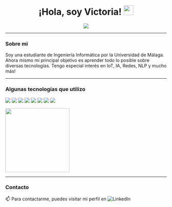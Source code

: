 <h1 align="center">
  ¡Hola, soy Victoria!
  <img src="https://media.giphy.com/media/hvRJCLFzcasrR4ia7z/giphy.gif" width="30px"/>
</h1>

<div align="center">
  <img src="https://media.giphy.com/media/hpXdHPfFI5wTABdDx9/giphy.gif"/>
</div>

---

### Sobre mi
Soy una estudiante de Ingeniería Informática por la Universidad de Málaga. Ahora mismo mi principal objetivo es aprender todo lo posible sobre diversas tecnologías. Tengo especial interés en IoT, IA, Redes, NLP y mucho más!

---

### Algunas tecnologías que utilizo

![](https://img.shields.io/badge/Postman-FF6C37?style=for-the-badge&logo=Postman&logoColor=white)
![](https://img.shields.io/badge/json-5E5C5C?style=for-the-badge&logo=json&logoColor=white)
![](https://img.shields.io/badge/LaTeX-47A141?style=for-the-badge&logo=LaTeX&logoColor=white)
![](https://img.shields.io/badge/Arduino-00979D?style=for-the-badge&logo=Arduino&logoColor=white)
![](https://img.shields.io/badge/Python-FFD43B?style=for-the-badge&logo=python&logoColor=blue)
![](https://img.shields.io/badge/GIT-E44C30?style=for-the-badge&logo=git&logoColor=white)
![](https://img.shields.io/badge/Shell_Script-121011?style=for-the-badge&logo=gnu-bash&logoColor=white)
![](https://img.shields.io/badge/MySQL-005C84?style=for-the-badge&logo=mysql&logoColor=white)

<a align="center"><img height=200 align="center" src="https://github-readme-stats.vercel.app/api/top-langs?username=vigvega&layout=donut"/>
</a>

---

### Contacto

📫 Para contactarme, puedes visitar mi perfil en ![LinkedIn](www.linkedin.com/in/victoria-garcia-vega)
<!--
**vigvega/vigvega** is a ✨ _special_ ✨ repository because its `README.md` (this file) appears on your GitHub profile.

Here are some ideas to get you started:

- 🔭 I’m currently working on ...
- 🌱 I’m currently learning ...
- 👯 I’m looking to collaborate on ...
- 🤔 I’m looking for help with ...
- 💬 Ask me about ...
- 📫 How to reach me: ...
- 😄 Pronouns: ...
- ⚡ Fun fact: ...
-->
